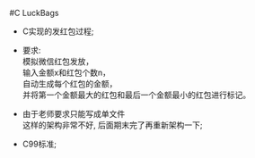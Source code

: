 #C LuckBags

- C实现的发红包过程;

- 要求:  
    模拟微信红包发放，  
    输入金额x和红包个数n，  
    自动生成每个红包的金额，  
    并将第一个金额最大的红包和最后一个金额最小的红包进行标记。  
     
- 由于老师要求只能写成单文件  
    这样的架构非常不好, 后面期末完了再重新架构一下;

- C99标准;
